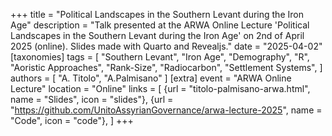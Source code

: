 +++
title = "Political Landscapes in the Southern Levant during the Iron Age"
description = "Talk presented at the ARWA Online Lecture 'Political Landscapes in the Southern Levant during the Iron Age' on 2nd of April 2025 (online). Slides made with Quarto and Revealjs."
date = "2025-04-02"
[taxonomies]
tags = [
  "Southern Levant",
  "Iron Age",
  "Demography",
  "R",
  "Aoristic Approaches",
  "Rank-Size",
  "Radiocarbon",
  "Settlement Systems",
]
authors = [ "A. Titolo", "A.Palmisano" ]
[extra]
event = "ARWA Online Lecture"
location = "Online"
links = [
    {url = "titolo-palmisano-arwa.html", name = "Slides", icon = "slides"},
    {url = "https://github.com/UnitoAssyrianGovernance/arwa-lecture-2025", name = "Code", icon = "code"},
]
+++
